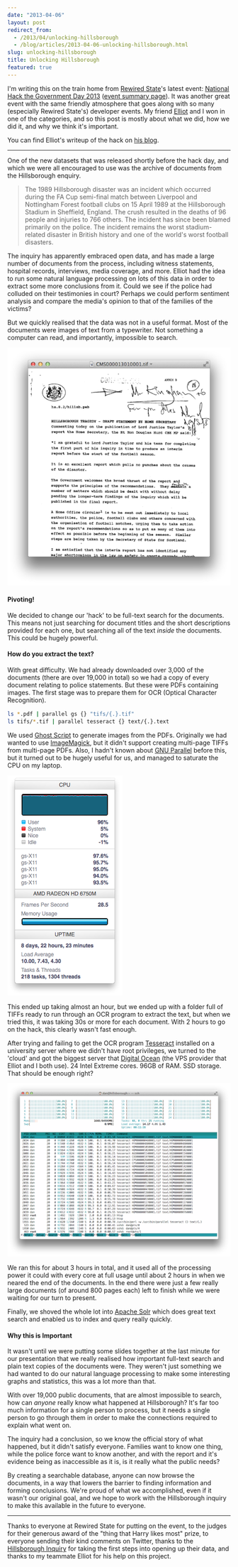 ```yaml
---
date: "2013-04-06"
layout: post
redirect_from:
  - /2013/04/unlocking-hillsborough
  - /blog/articles/2013-04-06-unlocking-hillsborough.html
slug: unlocking-hillsborough
title: Unlocking Hillsborough
featured: true
---
```


I'm writing this on the train home from [Rewired State](http://rewiredstate.org)'s latest event: [National Hack the Government Day 2013](http://rewiredstate.org/hacks/national-hack-the-government-2013) ([event summary page](http://eventifier.co/event/nhtg13/)). It was another great event with the same friendly atmosphere that goes along with so many (especially Rewired State's) developer events. My friend [Elliot](http://twitter.com/elliotjh) and I won in one of the categories, and so this post is mostly about what we did, how we did it, and why we think it's important.

You can find Elliot's writeup of the hack on [his blog](http://blog.resborand.co.uk/Hillsborough%20Unlocked%20-%20How%20We%20Did%20It).

---

One of the new datasets that was released shortly before the hack day, and which we were all encouraged to use was the archive of documents from the Hillsborough enquiry.

> The 1989 Hillsborough disaster was an incident which occurred during the FA Cup semi-final match between Liverpool and Nottingham Forest football clubs on 15 April 1989 at the Hillsborough Stadium in Sheffield, England. The crush resulted in the deaths of 96 people and injuries to 766 others. The incident has since been blamed primarily on the police. The incident remains the worst stadium-related disaster in British history and one of the world's worst football disasters.

The inquiry has apparently embraced open data, and has made a large number of documents from the process, including witness statements, hospital records, interviews, media coverage, and more. Elliot had the idea to run some natural language processing on lots of this data in order to extract some more conclusions from it. Could we see if the police had colluded on their testimonies in court? Perhaps we could perform sentiment analysis and compare the media's opinion to that of the families of the victims?

But we quickly realised that the data was not in a useful format. Most of the documents were images of text from a typewriter. Not something a computer can read, and importantly, impossible to search.

![A scan of a Hillsborough document](images/hillsborough-original-document.png)

#### Pivoting!

We decided to change our 'hack' to be full-text search for the documents. This means not just searching for document titles and the short descriptions provided for each one, but searching all of the text _inside_ the documents. This could be hugely powerful.

#### How do you extract the text?

With great difficulty. We had already downloaded over 3,000 of the documents (there are over 19,000 in total) so we had a copy of every document relating to police statements. But these were PDFs containing images. The first stage was to prepare them for OCR (Optical Character Recognition).

```bash
ls *.pdf | parallel gs {} "tifs/{.}.tif"
ls tifs/*.tif | parallel tesseract {} text/{.}.text
```

We used [Ghost Script](http://www.ghostscript.com/) to generate images from the PDFs. Originally we had wanted to use [ImageMagick](http://www.imagemagick.org/), but it didn't support creating multi-page TIFFs from multi-page PDFs. Also, I hadn't known about [GNU Parallel](http://www.gnu.org/software/parallel/) before this, but it turned out to be hugely useful for us, and managed to saturate the CPU on my laptop.

![CPU usage when OCR'ing the Hillsborough documents](images/hillsborough-laptop-cpu.png)

This ended up taking almost an hour, but we ended up with a folder full of TIFFs ready to run through an OCR program to extract the text, but when we tried this, it was taking 30s or more for each document. With 2 hours to go on the hack, this clearly wasn't fast enough.

After trying and failing to get the OCR program [Tesseract](https://code.google.com/p/tesseract-ocr/) installed on a university server where we didn't have root privileges, we turned to the 'cloud' and got the biggest server that [Digital Ocean](http://digitalocean.com) (the VPS provider that Elliot and I both use). 24 Intel Extreme cores. 96GB of RAM. SSD storage. That should be enough right?

![CPU usage on the server OCR'ing all of the documents](images/hillsborough-server-cpu.png)

We ran this for about 3 hours in total, and it used all of the processing power it could with every core at full usage until about 2 hours in when we neared the end of the documents. In the end there were just a few really large documents (of around 800 pages each) left to finish while we were waiting for our turn to present.

Finally, we shoved the whole lot into [Apache Solr](http://lucene.apache.org/solr/) which does great text search and enabled us to index and query really quickly.

#### Why this is Important

It wasn't until we were putting some slides together at the last minute for our presentation that we really realised how important full-text search and plain text copies of the documents were. They weren't just something we had wanted to do our natural language processing to make some interesting graphs and statistics, this was a lot more than that.

With over 19,000 public documents, that are almost impossible to search, how can _anyone_ really know what happened at Hillsborough? It's far too much information for a single person to process, but it needs a single person to go through them in order to make the connections required to explain what went on.

The inquiry had a conclusion, so we know the official story of what happened, but it didn't satisfy everyone. Families want to know one thing, while the police force want to know another, and with the report and it's evidence being as inaccessible as it is, is it really what the public needs?

By creating a searchable database, anyone can now browse the documents, in a way that lowers the barrier to finding information and forming conclusions. We're proud of what we accomplished, even if it wasn't our original goal, and we hope to work with the Hillsborough inquiry to make this available in the future to everyone.

---

Thanks to everyone at Rewired State for putting on the event, to the judges for their generous award of the "thing that Harry likes most" prize, to everyone sending their kind comments on Twitter, thanks to the [Hillsborough Inquiry](http://hillsborough.independent.gov.uk/) for taking the first steps into opening up their data, and thanks to my teammate Elliot for his help on this project.
